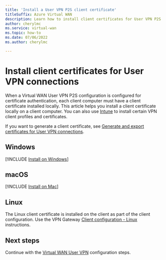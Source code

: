 ```yaml
---
title: 'Install a User VPN P2S client certificate'
titleSuffix: Azure Virtual WAN
description: Learn how to install client certificates for User VPN P2S certificate authentication - Windows, Mac, Linux.
author: cherylmc
ms.service: virtual-wan
ms.topic: how-to
ms.date: 07/06/2022
ms.author: cherylmc

---
```

# Install client certificates for User VPN connections

When a Virtual WAN User VPN P2S configuration is configured for certificate authentication, each client computer must have a client certificate installed locally. This article helps you install a client certificate locally on a client computer. You can also use [Intune](/mem/intune/configuration/vpn-settings-configure) to install certain VPN client profiles and certificates.

If you want to generate a client certificate, see [Generate and export certificates for User VPN connections](certificates-point-to-site.md).

## <a name="installwin"></a>Windows

[!INCLUDE [Install on Windows](../../includes/vpn-gateway-certificates-install-client-cert-include.md)]

## <a name="installmac"></a>macOS

[!INCLUDE [Install on Mac](../../includes/vpn-gateway-certificates-install-mac-client-cert-include.md)]

## <a name="installlinux"></a>Linux

The Linux client certificate is installed on the client as part of the client configuration. Use the VPN Gateway [Client configuration - Linux](../vpn-gateway/point-to-site-vpn-client-cert-linux.md) instructions.

## Next steps

Continue with the [Virtual WAN User VPN](virtual-wan-point-to-site-portal.md#p2sconfig) configuration steps.